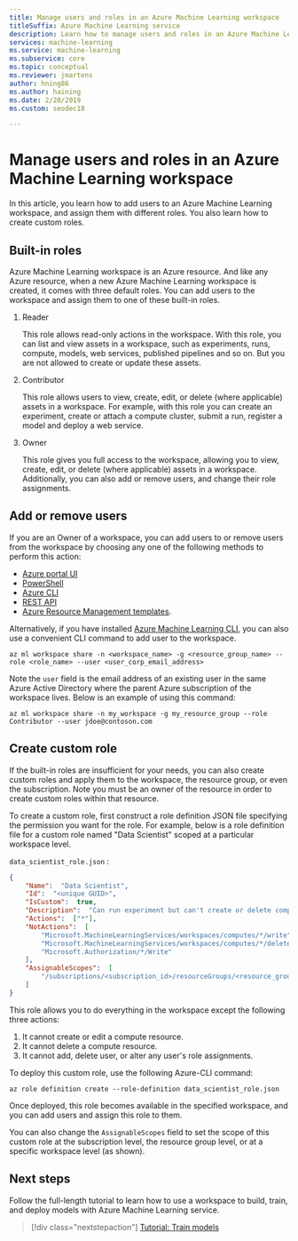 ```yaml
---
title: Manage users and roles in an Azure Machine Learning workspace
titleSuffix: Azure Machine Learning service
description: Learn how to manage users and roles in an Azure Machine Learning service workspace.
services: machine-learning
ms.service: machine-learning
ms.subservice: core
ms.topic: conceptual
ms.reviewer: jmartens
author: hning86
ms.author: haining
ms.date: 2/20/2019
ms.custom: seodec18

---
```



# Manage users and roles in an Azure Machine Learning workspace

In this article, you learn how to add users to an Azure Machine Learning workspace, and assign them with different roles. You also learn how to create custom roles.

## Built-in roles
Azure Machine Learning workspace is an Azure resource. And like any Azure resource, when a new Azure Machine Learning workspace is created, it comes with three default roles. You can add users to the workspace and assign them to one of these built-in roles.

1. Reader

    This role allows read-only actions in the workspace. With this role, you can list and view assets in a workspace, such as experiments, runs, compute, models, web services, published pipelines and so on. But you are not allowed to create or update these assets.

2. Contributor

    This role allows users to view, create, edit, or delete (where applicable) assets in a workspace. For example, with this role you can create an experiment, create or attach a compute cluster, submit a run, register a model and deploy a web service.

3. Owner

    This role gives you full access to the workspace, allowing you to view, create, edit, or delete (where applicable) assets in a workspace. Additionally, you can also add or remove users, and change their role assignments.

## Add or remove users
If you are an Owner of a workspace, you can add users to or remove users from the workspace by choosing any one of the following methods to perform this action:
- [Azure portal UI](/azure/role-based-access-control/role-assignments-portal)
- [PowerShell](/azure/role-based-access-control/role-assignments-powershell)
- [Azure CLI](/azure/role-based-access-control/role-assignments-cli)
- [REST API](/azure/role-based-access-control/role-assignments-rest)
-  [Azure Resource Management templates](/azure/role-based-access-control/role-assignments-template).

Alternatively, if you have installed [Azure Machine Learning CLI](reference-azure-machine-learning-cli.md), you can also use a convenient CLI command to add user to the workspace.

```azure-cli
az ml workspace share -n <workspace_name> -g <resource_group_name> --role <role_name> --user <user_corp_email_address>
```

Note the `user` field is the email address of an existing user in the same Azure Active Directory where the parent Azure subscription of the workspace lives. Below is an example of using this command:

```azure-cli
az ml workspace share -n my_workspace -g my_resource_group --role Contributor --user jdoe@contoson.com
```


## Create custom role
If the built-in roles are insufficient for your needs, you can also create custom roles and apply them to the workspace, the resource group, or even the subscription. Note you must be an owner of the resource in order to create custom roles within that resource.

To create a custom role, first construct a role definition JSON file specifying the permission you want for the role. For example, below is a role definition file for a custom role named "Data Scientist" scoped at a particular workspace level. 


`data_scientist_role.json` :
```json
{
    "Name":  "Data Scientist",
    "Id":  "<unique GUID>",
    "IsCustom":  true,
    "Description":  "Can run experiment but can't create or delete compute.",
    "Actions":  ["*"],
    "NotActions":  [
        "Microsoft.MachineLearningServices/workspaces/computes/*/write",
        "Microsoft.MachineLearningServices/workspaces/computes/*/delete", 
        "Microsoft.Authorization/*/Write"
    ],
    "AssignableScopes":  [
        "/subscriptions/<subscription_id>/resourceGroups/<resource_group_name>/providers/Microsoft.MachineLearningServices/workspaces/<workspace_name>"
    ]
}
```

This role allows you to do everything in the workspace except the following three actions:
1. It cannot create or edit a compute resource.
2. It cannot delete a compute resource.
3. It cannot add, delete user, or alter any user's role assignments.

To deploy this custom role, use the following Azure-CLI command:

```azure-cli
az role definition create --role-definition data_scientist_role.json
```

Once deployed, this role becomes available in the specified workspace, and you can add users and assign this role to them. 

You can also change the `AssignableScopes` field to set the scope of this custom role at the subscription level, the resource group level, or at a specific workspace level (as shown).

## Next steps

Follow the full-length tutorial to learn how to use a workspace to build, train, and deploy models with Azure Machine Learning service.

> [!div class="nextstepaction"]
> [Tutorial: Train models](tutorial-train-models-with-aml.md)

